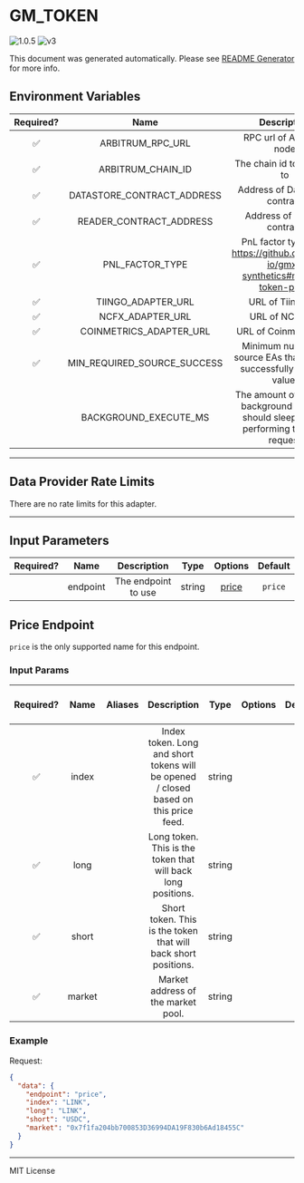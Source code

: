 # GM_TOKEN

![1.0.5](https://img.shields.io/github/package-json/v/smartcontractkit/external-adapters-js?filename=packages/composites/gm-token/package.json) ![v3](https://img.shields.io/badge/framework%20version-v3-blueviolet)

This document was generated automatically. Please see [README Generator](../../scripts#readme-generator) for more info.

## Environment Variables

| Required? |            Name             |                                        Description                                        |  Type  | Options |                   Default                    |
| :-------: | :-------------------------: | :---------------------------------------------------------------------------------------: | :----: | :-----: | :------------------------------------------: |
|    ✅     |      ARBITRUM_RPC_URL       |                                 RPC url of Arbitrum node                                  | string |         |                                              |
|    ✅     |      ARBITRUM_CHAIN_ID      |                                The chain id to connect to                                 | number |         |                   `42161`                    |
|    ✅     | DATASTORE_CONTRACT_ADDRESS  |                              Address of Data Store contract                               | string |         | `0xFD70de6b91282D8017aA4E741e9Ae325CAb992d8` |
|    ✅     |   READER_CONTRACT_ADDRESS   |                                Address of Reader contract                                 | string |         | `0xf60becbba223EEA9495Da3f606753867eC10d139` |
|    ✅     |       PNL_FACTOR_TYPE       |     PnL factor type. See https://github.com/gmx-io/gmx-synthetics#market-token-price      | string |         |         `MAX_PNL_FACTOR_FOR_TRADERS`         |
|    ✅     |     TIINGO_ADAPTER_URL      |                                     URL of Tiingo EA                                      | string |         |                                              |
|    ✅     |      NCFX_ADAPTER_URL       |                                      URL of NCFX EA                                       | string |         |                                              |
|    ✅     |   COINMETRICS_ADAPTER_URL   |                                   URL of Coinmetrics EA                                   | string |         |                                              |
|    ✅     | MIN_REQUIRED_SOURCE_SUCCESS |          Minimum number of source EAs that need to successfully return a value.           | number |         |                     `2`                      |
|           |    BACKGROUND_EXECUTE_MS    | The amount of time the background execute should sleep before performing the next request | number |         |                   `10000`                    |

---

## Data Provider Rate Limits

There are no rate limits for this adapter.

---

## Input Parameters

| Required? |   Name   |     Description     |  Type  |         Options          | Default |
| :-------: | :------: | :-----------------: | :----: | :----------------------: | :-----: |
|           | endpoint | The endpoint to use | string | [price](#price-endpoint) | `price` |

## Price Endpoint

`price` is the only supported name for this endpoint.

### Input Params

| Required? |  Name  | Aliases |                                     Description                                      |  Type  | Options | Default | Depends On | Not Valid With |
| :-------: | :----: | :-----: | :----------------------------------------------------------------------------------: | :----: | :-----: | :-----: | :--------: | :------------: |
|    ✅     | index  |         | Index token. Long and short tokens will be opened / closed based on this price feed. | string |         |         |            |                |
|    ✅     |  long  |         |             Long token. This is the token that will back long positions.             | string |         |         |            |                |
|    ✅     | short  |         |            Short token. This is the token that will back short positions.            | string |         |         |            |                |
|    ✅     | market |         |                          Market address of the market pool.                          | string |         |         |            |                |

### Example

Request:

```json
{
  "data": {
    "endpoint": "price",
    "index": "LINK",
    "long": "LINK",
    "short": "USDC",
    "market": "0x7f1fa204bb700853D36994DA19F830b6Ad18455C"
  }
}
```

---

MIT License
